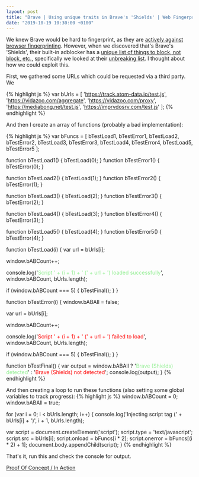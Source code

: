 ```yaml
---
layout: post
title: "Brave | Using unique traits in Brave's 'Shields' | Web Fingerprinting"
date: "2019-10-19 10:30:00 +0100"
---
```


We knew Brave would be hard to fingerprint, as they are [actively against browser fingerprinting](https://github.com/brave/brave-browser/wiki/Fingerprinting-Protection-Mode). However, when we discovered that's Brave's 'Shields', their built-in adblocker has a [unique list of things to block, not block, etc.](https://github.com/brave/adblock-lists), specifically we looked at their [unbreaking list](https://github.com/brave/adblock-lists/blob/master/brave-unbreak.txt). I thought about how we could exploit this.

First, we gathered some URLs which could be requested via a third party. We

{% highlight js %}
var bUrls = [
  'https://track.atom-data.io/test.js',
  'https://vidazoo.com/aggregate',
  'https://vidazoo.com/proxy',
  'https://mediabong.net/test.js',
  'https://imprvdosrv.com/test.js'
];
{% endhighlight %}

And then I create an array of functions (probably a bad implementation):

{% highlight js %}
var bFuncs = [
  bTestLoad1,
  bTestError1,
  bTestLoad2,
  bTestError2,
  bTestLoad3,
  bTestError3,
  bTestLoad4,
  bTestError4,
  bTestLoad5,
  bTestError5
];

function bTestLoad1() {
  bTestLoad(0);
}
function bTestError1() {
  bTestError(0);
}

function bTestLoad2() {
  bTestLoad(1);
}
function bTestError2() {
  bTestError(1);
}

function bTestLoad3() {
  bTestLoad(2);
}
function bTestError3() {
  bTestError(2);
}

function bTestLoad4() {
  bTestLoad(3);
}
function bTestError4() {
  bTestError(3);
}

function bTestLoad5() {
  bTestLoad(4);
}
function bTestError5() {
  bTestError(4);
}

function bTestLoad(i) {
  var url = bUrls[i];

  window.bABCount++;

  console.log('<span style="color: lightgreen;">Script ' + (i + 1) + ' <span class="var">(' + url + ')</span> loaded successfully</span>', window.bABCount, bUrls.length);

  if (window.bABCount === 5) { bTestFinal(); }
}

function bTestError(i) {
  window.bABAll = false;

  var url = bUrls[i];

  window.bABCount++;

  console.log('<span style="color: red;">Script ' + (i + 1) + ' <span class="var">(' + url + ')</span> failed to load</span>', window.bABCount, bUrls.length);

  if (window.bABCount === 5) { bTestFinal(); }
}

function bTestFinal() {
  var output = window.bABAll ? '<span style="color: lightgreen;">Brave (Shields) detected</span>' : '<span style="color: red;">Brave (Shields) not detected</span>';
  console.log(output);
}
{% endhighlight %}

And then creating a loop to run these functions (also setting some global variables to track progress):
{% highlight js %}
window.bABCount = 0;
window.bABAll = true;

for (var i = 0; i < bUrls.length; i++) {
  console.log('Injecting script tag <span class="var">(' + bUrls[i] + ')</span>', i + 1, bUrls.length);

  var script = document.createElement('script');
  script.type = 'text/javascript';
  script.src = bUrls[i];
  script.onload = bFuncs[i * 2];
  script.onerror = bFuncs[(i * 2) + 1];
  document.body.appendChild(script);
}
{% endhighlight %}

That's it, run this and check the console for output.

[Proof Of Concept / In Action](https://oojmed.com/Web-Multiprint/#brave-shields)
